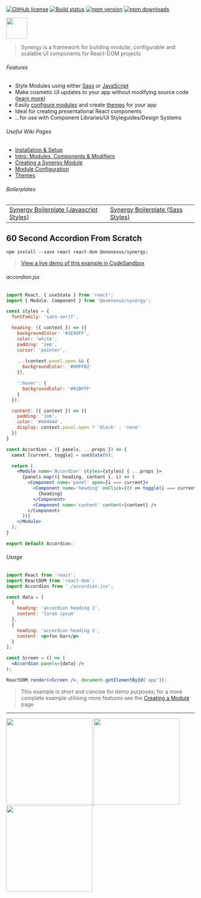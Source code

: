 [![GitHub license](https://img.shields.io/badge/license-MIT-blue.svg)](https://github.com/One-Nexus/Synergy/blob/master/LICENSE)
[![Build status](https://api.travis-ci.com/One-Nexus/Synergy.svg)](https://travis-ci.com/One-Nexus/Synergy)
[![npm version](https://badge.fury.io/js/%40onenexus%2Fsynergy.svg)](https://www.npmjs.com/package/@onenexus/synergy)
[![npm downloads](https://img.shields.io/npm/dm/@onenexus/synergy.svg)](https://www.npmjs.com/package/@onenexus/synergy)

<img height="56px" src="http://www.onenexus.io/synergy/github-logo.png" />

> Synergy is a framework for building modular, configurable and scalable UI components for React-DOM projects

###### Features

* Style Modules using either [Sass](https://github.com/One-Nexus/Synergy/wiki/Using-Sass-With-Synergy) or [JavaScript](https://github.com/One-Nexus/Synergy/wiki/Styling-Modules#styling-a-module-with-javascript)
* Make cosmetic UI updates to your app without modifying source code ([learn more](https://github.com/One-Nexus/Lucid/wiki/Config#retreiving-cosmetic-styles-from-config))
* Easily [configure modules](https://github.com/One-Nexus/Synergy/wiki/Module-Configuration) and create [themes](https://github.com/One-Nexus/Synergy/wiki/Themes) for your app
* Ideal for creating presentational React components
* ...for use with Component Libraries/UI Styleguides/Design Systems

###### Useful Wiki Pages

* [Installation & Setup](https://github.com/One-Nexus/Synergy/wiki/Installation)
* [Intro: Modules, Components & Modifiers](https://github.com/One-Nexus/Synergy/wiki/Modules,-Components-and-Modifiers)
* [Creating a Synergy Module](https://github.com/One-Nexus/Synergy/wiki/Creating-a-Module)
* [Module Configuration](https://github.com/One-Nexus/Synergy/wiki/Module-Configuration)
* [Themes](https://github.com/One-Nexus/Synergy/wiki/Themes)

###### Boilerplates

<table width="100%">
  <tr>
    <td>
      <a href="https://github.com/One-Nexus/Synergy-Boilerplate">
        Synergy Boilerplate (Javascript Styles)
      </a>
    </td>
    <td>
      <a href="https://github.com/One-Nexus/Synergy-Boilerplate-Sass">
        Synergy Boilerplate (Sass Styles)
      </a>
    </td>
  </tr>
</table>

## 60 Second Accordion From Scratch

```
npm install --save react react-dom @onenexus/synergy;
```

> [View a live demo of this example in CodeSandbox](https://codesandbox.io/s/synergy-demo-t5qkd)

###### accordion.jsx

```jsx
import React, { useState } from 'react';
import { Module, Component } from '@onenexus/synergy';

const styles = {
  fontFamily: 'sans-serif',

  heading: ({ context }) => ({
    backgroundColor: '#1E90FF',
    color: 'white',
    padding: '1em',
    cursor: 'pointer',
    
    ...(context.panel.open && {
      backgroundColor: '#00FFB2'
    }),

    ':hover': {
      backgroundColor: '#01BFFF'
    }
  }),

  content: ({ context }) => ({
    padding: '1em',
    color: '#444444',
    display: context.panel.open ? 'block' : 'none'
  })
}

const Accordion = ({ panels, ...props }) => {
  const [current, toggle] = useState(0);

  return (
    <Module name='Accordion' styles={styles} { ...props }>
      {panels.map(({ heading, content }, i) => (
        <Component name='panel' open={i === current}>
          <Component name='heading' onClick={() => toggle(i === current ? -1 : i)}>
            {heading}
          </Component>
          <Component name='content' content={content} />
        </Component>
      ))}
    </Module>
  );
}

export default Accordion;
```

###### Usage

```jsx
import React from 'react';
import ReactDOM from 'react-dom';
import Accordion from './accordion.jsx';

const data = [
  {
    heading: 'accordion heading 1',
    content: 'lorem ipsum'
  },
  {
    heading: 'accordion heading 2',
    content: <p>foo bar</p>
  }
];

const Screen = () => (
  <Accordion panels={data} />
);

ReactDOM.render(<Screen />, document.getElementById('app'));
```

> This example is short and concise for demo purposes; for a more complete example utilising more features see the [Creating a Module](https://github.com/One-Nexus/Synergy/wiki/Creating-a-Module) page

---

<a href="https://github.com/ESR360">
  <img src="http://edmundreed.com/assets/images/github.gif?v=1" width="230px" />
</a>
<a href="https://twitter.com/ESR360">
  <img src="http://edmundreed.com/assets/images/twitter.gif?v=1" width="230px" />
</a>
<a href="https://www.instagram.com/edmund_reed/">
  <img src="http://edmundreed.com/assets/images/insta.png" width="230px" />
</a>